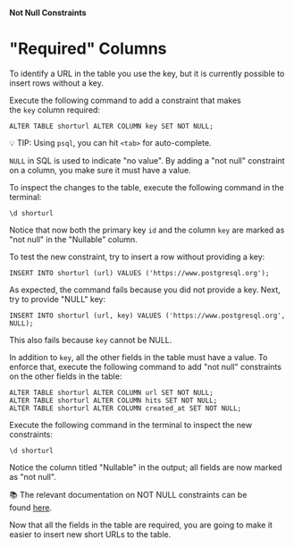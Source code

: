 #### Not Null Constraints

# "Required" Columns

To identify a URL in the table you use the key, but it is currently possible to insert rows without a key.

Execute the following command to add a constraint that makes the `key` column required:

```
ALTER TABLE shorturl ALTER COLUMN key SET NOT NULL;
```

💡 TIP: Using `psql`, you can hit `<tab>` for auto-complete.

`NULL` in SQL is used to indicate "no value". By adding a "not null" constraint on a column, you make sure it must have a value.

To inspect the changes to the table, execute the following command in the terminal:

```
\d shorturl
```

Notice that now both the primary key `id` and the column `key` are marked as "not null" in the "Nullable" column.

To test the new constraint, try to insert a row without providing a key:

```
INSERT INTO shorturl (url) VALUES ('https://www.postgresql.org');
```

As expected, the command fails because you did not provide a key. Next, try to provide "NULL" key:

```
INSERT INTO shorturl (url, key) VALUES ('https://www.postgresql.org', NULL);
```

This also fails because `key` cannot be NULL.

In addition to `key`, all the other fields in the table must have a value. To enforce that, execute the following command to add "not null" constraints on the other fields in the table:

```
ALTER TABLE shorturl ALTER COLUMN url SET NOT NULL;
ALTER TABLE shorturl ALTER COLUMN hits SET NOT NULL;
ALTER TABLE shorturl ALTER COLUMN created_at SET NOT NULL;
```

Execute the following command in the terminal to inspect the new constraints:

```
\d shorturl
```

Notice the column titled "Nullable" in the output; all fields are now marked as "not null".

📚 The relevant documentation on NOT NULL constraints can be found [here](https://www.postgresql.org/docs/13/ddl-constraints.html#id-1.5.4.6.6).

Now that all the fields in the table are required, you are going to make it easier to insert new short URLs to the table.
